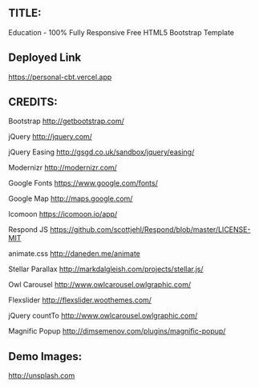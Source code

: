 
## TITLE: 
Education - 100% Fully Responsive Free HTML5 Bootstrap Template

## Deployed Link
https://personal-cbt.vercel.app


## CREDITS:

Bootstrap
http://getbootstrap.com/

jQuery
http://jquery.com/

jQuery Easing
http://gsgd.co.uk/sandbox/jquery/easing/

Modernizr
http://modernizr.com/

Google Fonts
https://www.google.com/fonts/

Google Map
http://maps.google.com/

Icomoon
https://icomoon.io/app/

Respond JS
https://github.com/scottjehl/Respond/blob/master/LICENSE-MIT

animate.css
http://daneden.me/animate


Stellar Parallax
http://markdalgleish.com/projects/stellar.js/

Owl Carousel
http://www.owlcarousel.owlgraphic.com/

Flexslider
http://flexslider.woothemes.com/

jQuery countTo
http://www.owlcarousel.owlgraphic.com/

Magnific Popup
http://dimsemenov.com/plugins/magnific-popup/

## Demo Images:
http://unsplash.com



